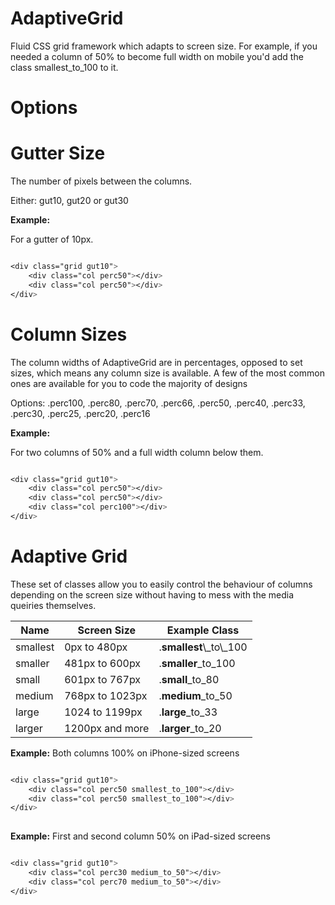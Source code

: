 AdaptiveGrid
============

Fluid CSS grid framework which adapts to screen size. For example, if you needed a column of 50% to become full width on mobile you'd add the class smallest_to_100 to it.

Options
=======

Gutter Size
===========
The number of pixels between the columns.

Either: gut10, gut20 or gut30

**Example:**

For a gutter of 10px.

```css

<div class="grid gut10">
	<div class="col perc50"></div>
	<div class="col perc50"></div>
</div>

```

Column Sizes
============

The column widths of AdaptiveGrid are in percentages, opposed to set sizes, which means any column size is available. A few of the most common ones are available for you to code the majority of designs

Options: .perc100, .perc80, .perc70, .perc66, .perc50, .perc40, .perc33, .perc30, .perc25, .perc20, .perc16

**Example:**

For two columns of 50% and a full width column below them.

```css

<div class="grid gut10">
	<div class="col perc50"></div>
	<div class="col perc50"></div>
	<div class="col perc100"></div>
</div>

```

Adaptive Grid
=============

These set of classes allow you to easily control the behaviour of columns depending on the screen size without having to mess with the media queiries themselves.

| Name       | Screen Size      | Example Class
| ---------- | ---------------- | -------------
| smallest   | 0px to 480px     | .**smallest**\\_to\\_100
| smaller    | 481px to 600px   | .**smaller**_to_100
| small      | 601px to 767px   | .**small**_to_80
| medium     | 768px to 1023px  | .**medium**_to_50
| large      | 1024 to 1199px   | .**large**_to_33
| larger     | 1200px and more  | .**larger**_to_20

**Example:** Both columns 100% on iPhone-sized screens

```css

<div class="grid gut10">
	<div class="col perc50 smallest_to_100"></div>
	<div class="col perc50 smallest_to_100"></div>
</div>
	
```

**Example:** First and second column 50% on iPad-sized screens

```css

<div class="grid gut10">
	<div class="col perc30 medium_to_50"></div>
	<div class="col perc70 medium_to_50"></div>
</div>
	
```
